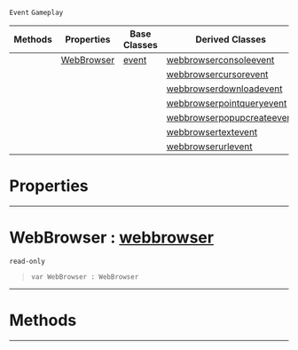  `Event` `Gameplay`



|Methods|Properties|Base Classes|Derived Classes|
|---|---|---|---|
| |[ WebBrowser](https://github.com/ZilchEngine/ZilchDocs/blob/master/code_reference/class_reference/webbrowserevent.md#webbrowser-zilch-engine-d)|[event](https://github.com/ZilchEngine/ZilchDocs/blob/master/code_reference/class_reference/event.md)|[webbrowserconsoleevent](https://github.com/ZilchEngine/ZilchDocs/blob/master/code_reference/class_reference/webbrowserconsoleevent.md)|
| | | |[webbrowsercursorevent](https://github.com/ZilchEngine/ZilchDocs/blob/master/code_reference/class_reference/webbrowsercursorevent.md)|
| | | |[webbrowserdownloadevent](https://github.com/ZilchEngine/ZilchDocs/blob/master/code_reference/class_reference/webbrowserdownloadevent.md)|
| | | |[webbrowserpointqueryevent](https://github.com/ZilchEngine/ZilchDocs/blob/master/code_reference/class_reference/webbrowserpointqueryevent.md)|
| | | |[webbrowserpopupcreateevent](https://github.com/ZilchEngine/ZilchDocs/blob/master/code_reference/class_reference/webbrowserpopupcreateevent.md)|
| | | |[webbrowsertextevent](https://github.com/ZilchEngine/ZilchDocs/blob/master/code_reference/class_reference/webbrowsertextevent.md)|
| | | |[webbrowserurlevent](https://github.com/ZilchEngine/ZilchDocs/blob/master/code_reference/class_reference/webbrowserurlevent.md)|


 #  Properties


---  
 #  WebBrowser : [webbrowser](https://github.com/ZilchEngine/ZilchDocs/blob/master/code_reference/class_reference/webbrowser.md)

 `read-only`

> 
> ``` lang=cpp, name=Nada
> var WebBrowser : WebBrowser


---  
 #  Methods


---  
 

 